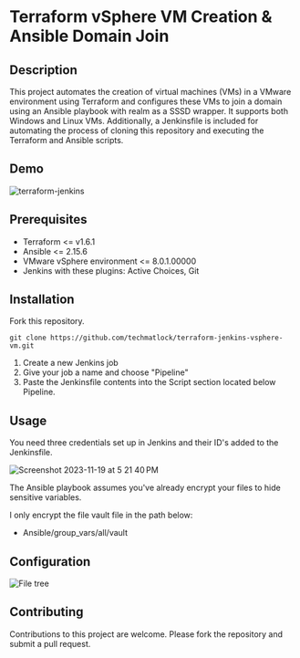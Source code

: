 # Terraform vSphere VM Creation & Ansible Domain Join

## Description
This project automates the creation of virtual machines (VMs) in a VMware environment using Terraform and configures these VMs to join a domain using an Ansible playbook with realm as a SSSD wrapper. It supports both Windows and Linux VMs. Additionally, a Jenkinsfile is included for automating the process of cloning this repository and executing the Terraform and Ansible scripts.

## Demo
![terraform-jenkins](https://github.com/techmatlock/terraform-jenkins-vsphere-vm/assets/2618095/a3e302ea-0471-40c9-bacd-55790cd1de13)

## Prerequisites
* Terraform <= v1.6.1
* Ansible <= 2.15.6
* VMware vSphere environment <= 8.0.1.00000
* Jenkins with these plugins: Active Choices, Git

## Installation
Fork this repository.

```
git clone https://github.com/techmatlock/terraform-jenkins-vsphere-vm.git
```

1. Create a new Jenkins job
2. Give your job a name and choose "Pipeline"
3. Paste the Jenkinsfile contents into the Script section located below Pipeline.

## Usage
You need three credentials set up in Jenkins and their ID's added to the Jenkinsfile.

![Screenshot 2023-11-19 at 5 21 40 PM](https://github.com/techmatlock/terraform-jenkins-vsphere-vm/assets/2618095/7e4fdc90-b1a4-470d-add4-17fe01df701e)

The Ansible playbook assumes you've already encrypt your files to hide sensitive variables.

I only encrypt the file vault file in the path below:
* Ansible/group_vars/all/vault

## Configuration

![File tree](https://i.imgur.com/fkRKwn7.png)

## Contributing
Contributions to this project are welcome. Please fork the repository and submit a pull request.
